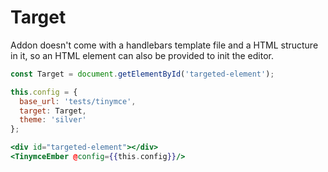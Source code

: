 # Target

Addon doesn't come with a handlebars template file and a HTML structure in it, so an HTML element can also be provided to init the editor.

```js
const Target = document.getElementById('targeted-element');

this.config = {
  base_url: 'tests/tinymce',
  target: Target,
  theme: 'silver'
};
```

```hbs
<div id="targeted-element"></div>
<TinymceEmber @config={{this.config}}/>
```

<div id="targeted-element"></div>
<TinymceEmber @config={{this.config}}/>
